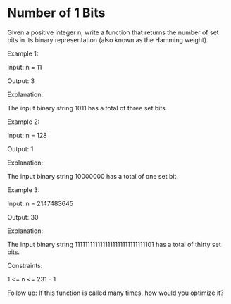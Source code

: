 # Number of 1 Bits

Given a positive integer n, write a function that returns the number of set bits in its binary representation (also known as the Hamming weight).

Example 1:

Input: n = 11

Output: 3

Explanation:

The input binary string 1011 has a total of three set bits.

Example 2:

Input: n = 128

Output: 1

Explanation:

The input binary string 10000000 has a total of one set bit.

Example 3:

Input: n = 2147483645

Output: 30

Explanation:

The input binary string 1111111111111111111111111111101 has a total of thirty set bits.

Constraints:

1 <= n <= 231 - 1
 

Follow up: If this function is called many times, how would you optimize it?